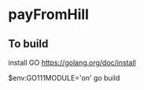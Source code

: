 # payFromHill

## To build

install GO
https://golang.org/doc/install

$env:GO111MODULE='on'
go build
